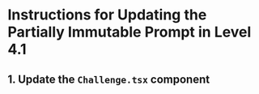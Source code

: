 # Instructions for Updating the Partially Immutable Prompt in Level 4.1

## 1. Update the `Challenge.tsx` component
